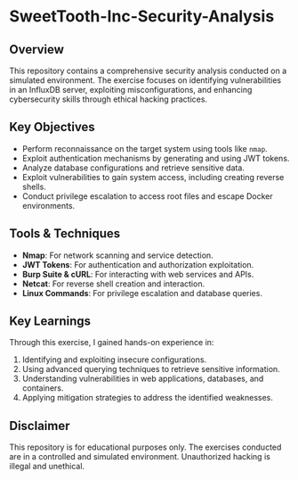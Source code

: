# SweetTooth-Inc-Security-Analysis
  
## Overview  
This repository contains a comprehensive security analysis conducted on a simulated environment. The exercise focuses on identifying vulnerabilities in an InfluxDB server, exploiting misconfigurations, and enhancing cybersecurity skills through ethical hacking practices.  

## Key Objectives 
- Perform reconnaissance on the target system using tools like `nmap`.
- Exploit authentication mechanisms by generating and using JWT tokens.
- Analyze database configurations and retrieve sensitive data. 
- Exploit vulnerabilities to gain system access, including creating reverse shells.
- Conduct privilege escalation to access root files and escape Docker environments. 

## Tools & Techniques
- **Nmap**: For network scanning and service detection.
- **JWT Tokens**: For authentication and authorization exploitation.
- **Burp Suite & cURL**: For interacting with web services and APIs. 
- **Netcat**: For reverse shell creation and interaction.
- **Linux Commands**: For privilege escalation and database queries.

## Key Learnings
Through this exercise, I gained hands-on experience in:
1. Identifying and exploiting insecure configurations.
2. Using advanced querying techniques to retrieve sensitive information. 
3. Understanding vulnerabilities in web applications, databases, and containers.
4. Applying mitigation strategies to address the identified weaknesses. 

## Disclaimer
This repository is for educational purposes only. The exercises conducted are in a controlled and simulated environment. Unauthorized hacking is illegal and unethical.


